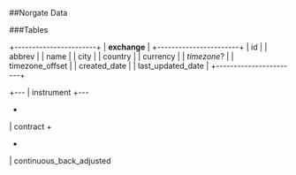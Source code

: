 ##Norgate Data

###Tables

+-----------------------+
| **exchange**          |
+-----------------------+
| id                    |
| abbrev                |
| name                  |
| city                  |
| country               |
| currency              |
| *timezone*?           |
| timezone_offset       |
| created_date          |
| last_updated_date     |
+-----------------------+

+---
| instrument
+---

+
| contract
+

+
| continuous_back_adjusted
